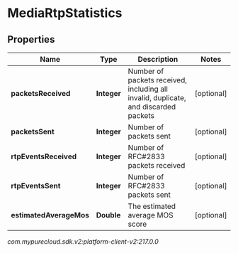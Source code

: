 # MediaRtpStatistics


## Properties

| Name | Type | Description | Notes |
| ------------ | ------------- | ------------- | ------------- |
| **packetsReceived** | **Integer** | Number of packets received, including all invalid, duplicate, and discarded packets |  [optional] |
| **packetsSent** | **Integer** | Number of packets sent |  [optional] |
| **rtpEventsReceived** | **Integer** | Number of RFC#2833 packets received |  [optional] |
| **rtpEventsSent** | **Integer** | Number of RFC#2833 packets sent |  [optional] |
| **estimatedAverageMos** | **Double** | The estimated average MOS score |  [optional] |




_com.mypurecloud.sdk.v2:platform-client-v2:217.0.0_
